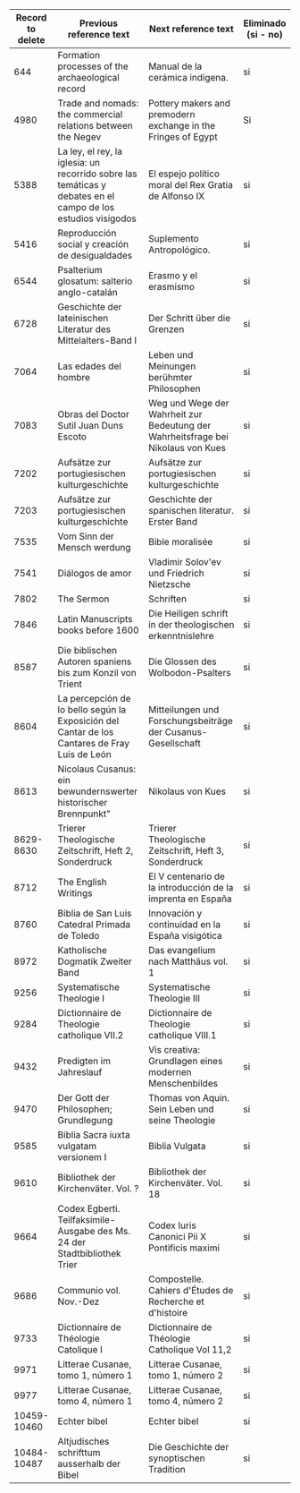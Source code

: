 | Record to delete | Previous reference text                                      | Next reference text                                          | Eliminado (si - no) |
| ---------------- | ------------------------------------------------------------ | ------------------------------------------------------------ | ------------------- |
| 644              | Formation processes of the archaeological record             | Manual de la cerámica indígena.                              | si                  |
| 4980             | Trade and nomads: the commercial relations between the Negev | Pottery makers and premodern exchange in the Fringes of Egypt | Si                  |
| 5388             | La ley, el rey, la iglesia: un recorrido sobre las temáticas y debates en el campo de los estudios visigodos | El espejo político moral del Rex Gratia de Alfonso IX        | si                  |
| 5416             | Reproducción social y creación de desigualdades | Suplemento Antropológico.        | si                  |
| 6544             | Psalterium glosatum: salterio anglo-catalán | Erasmo y el erasmismo        | si                  |
| 6728             | Geschichte der lateinischen Literatur des Mittelalters-Band I | Der Schritt über die Grenzen        | si                  |
| 7064             | Las edades del hombre | Leben und Meinungen berühmter Philosophen        | si                  |
| 7083             | Obras del Doctor Sutil Juan Duns Escoto | Weg und Wege der Wahrheit zur Bedeutung der Wahrheitsfrage bei Nikolaus von Kues        | si                  |
| 7202             | Aufsätze zur portugiesischen kulturgeschichte | Aufsätze zur portugiesischen kulturgeschichte        | si                  |
| 7203             | Aufsätze zur portugiesischen kulturgeschichte | Geschichte der spanischen literatur. Erster Band        | si                  |
| 7535             | Vom Sinn der Mensch werdung | Bible moralisée        | si                  |
| 7541             | Diálogos de amor | Vladimir Solov'ev und Friedrich Nietzsche        | si                  |
| 7802             | The Sermon | Schriften        | si                  |
| 7846             | Latin Manuscripts books before 1600 | Die Heiligen schrift in der theologischen erkenntnislehre        | si                  |
| 8587             | Die biblischen Autoren spaniens bis zum Konzil von Trient | Die Glossen des Wolbodon-Psalters        | si                  |
| 8604             | La percepción de lo bello según la Exposición del Cantar de los Cantares de Fray Luis de León | Mitteilungen und Forschungsbeiträge der Cusanus-Gesellschaft        | si                  |
| 8613             | Nicolaus Cusanus: ein bewundernswerter historischer Brennpunkt" | Nikolaus von Kues        | si                  |
| 8629-8630        | Trierer Theologische Zeitschrift, Heft 2, Sonderdruck | Trierer Theologische Zeitschrift, Heft 3, Sonderdruck        | si                  |
| 8712        | The English Writings | El V centenario de la introducción de la imprenta en España        | si                  |
| 8760        | Biblia de San Luis Catedral Primada de Toledo | Innovación y continuidad en la España visigótica       | si                  |
| 8972        | Katholische Dogmatik Zweiter Band | Das evangelium nach Matthäus vol. 1       | si                  |
| 9256        | Systematische Theologie I | Systematische Theologie III      | si                  |
| 9284        | Dictionnaire de Theologie catholique VII.2 | Dictionnaire de Theologie catholique VIII.1      | si                  |
| 9432        | Predigten im Jahreslauf | Vis creativa: Grundlagen eines modernen Menschenbildes      | si                  |
| 9470        | Der Gott der Philosophen; Grundlegung | Thomas von Aquin. Sein Leben und seine Theologie      | si                  |
| 9585        | Biblia Sacra iuxta vulgatam versionem I | Biblia Vulgata      | si                  |
| 9610        | Bibliothek der Kirchenväter. Vol. ? | Bibliothek der Kirchenväter. Vol. 18      | si                  |
| 9664        | Codex Egberti. Teilfaksimile-Ausgabe des Ms. 24 der Stadtbibliothek Trier | Codex Iuris Canonici Pii X Pontificis maximi     | si                  |
| 9686        | Communio vol. Nov.-Dez  | Compostelle. Cahiers d'Études de Recherche et d'histoire    | si                  |
| 9733        | Dictionnaire de Théologie Catolique I  | Dictionnaire de Théologie Catholique Vol 11,2    | si                  |
| 9971        | Litterae Cusanae, tomo 1, número 1 | Litterae Cusanae, tomo 1, número 2   | si                  |
| 9977        | Litterae Cusanae, tomo 4, número 1 | Litterae Cusanae, tomo 4, número 2   | si                  |
| 10459-10460        | Echter bibel | Echter bibel   | si                  |
| 10484-10487        | Altjudisches schrifttum ausserhalb der Bibel | Die Geschichte der synoptischen Tradition   | si                  |


